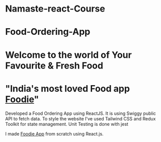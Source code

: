 # Namaste-react-Course
# Food-Ordering-App
#  Welcome to the world of Your Favourite & Fresh Food
# "India's most loved Food app [Foodie](https://foddiiee.netlify.app/)"
Developed a Food Ordering App using ReactJS. It is using Swiggy public API to fetch data. To style the website I've used Tailwind CSS and Redux Toolkit for state 
management. Unit Testing is done with jest

I made [Foodie App](https://foddiiee.netlify.app/) from scratch using React.js.
